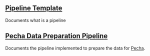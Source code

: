 ## [Pipeline Template](pipelines/pipeline-template.md)
Documents what is a pipeline

## [Pecha Data Preparation Pipeline](pipelines/pecha-pipeline.md)
Documents the pipeline implemented to prepare the data for [Pecha](https://www.pecha.org).